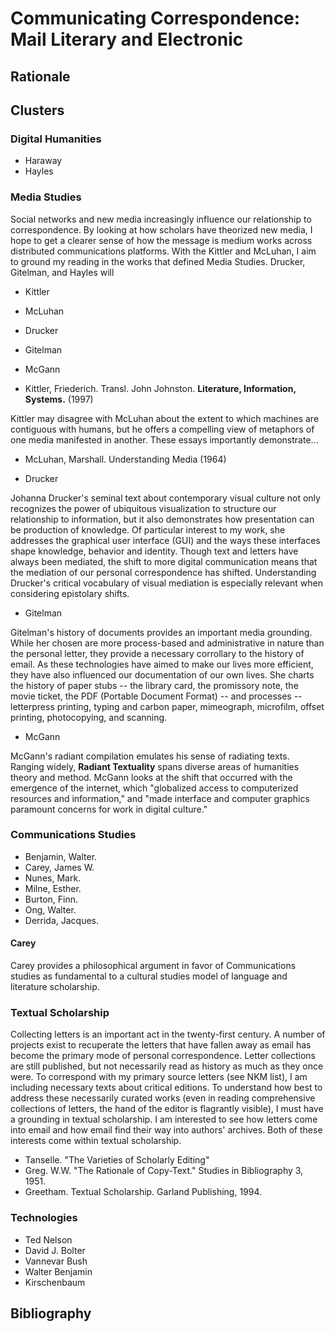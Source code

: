 # Communicating Correspondence: Mail Literary and Electronic

## Rationale


## Clusters

### Digital Humanities
* Haraway
* Hayles

### Media Studies
Social networks and new media increasingly influence our relationship to correspondence. By looking at how scholars have theorized new media, I hope to get a clearer sense of how the message is medium works across distributed communications platforms. With the Kittler and McLuhan, I aim to ground my reading in the works that defined Media Studies. Drucker, Gitelman, and Hayles will 

* Kittler
* McLuhan
* Drucker
* Gitelman
* McGann

* Kittler, Friederich. Transl. John Johnston. **Literature, Information, Systems.** (1997)

Kittler may disagree with McLuhan about the extent to which machines are contiguous with humans, but he offers a compelling view of metaphors of one media manifested in another. These essays importantly demonstrate...


* McLuhan, Marshall. Understanding Media (1964)

* Drucker

Johanna Drucker's seminal text about contemporary visual culture not only recognizes the power of ubiquitous visualization to structure our relationship to information, but it also demonstrates how presentation can be production of knowledge. Of particular interest to my work, she addresses the graphical user interface (GUI) and the ways these interfaces shape knowledge, behavior and identity. Though text and letters have always been mediated, the shift to more digital communication means that the mediation of our personal correspondence has shifted. Understanding Drucker's critical vocabulary of visual mediation is especially relevant when considering epistolary shifts.

* Gitelman

Gitelman's history of documents provides an important media grounding. While her chosen are more process-based and administrative in nature than the personal letter, they provide a necessary corrollary to the history of email. As these technologies have aimed to make our lives more efficient, they have also influenced our documentation of our own lives. She charts the history of paper stubs -- the library card, the promissory note, the movie ticket, the PDF (Portable Document Format) -- and processes -- letterpress printing, typing and carbon paper, mimeograph, microfilm, offset printing, photocopying, and scanning. 

* McGann

McGann's radiant compilation emulates his sense of radiating texts. Ranging widely, **Radiant Textuality** spans diverse areas of humanities theory and method. McGann looks at the shift that occurred with the emergence of the internet, which "globalized access to computerized resources and information," and "made interface and computer graphics paramount concerns for work in digital culture." 


### Communications Studies

* Benjamin, Walter. 
* Carey, James W.
* Nunes, Mark.
* Milne, Esther.
* Burton, Finn.
* Ong, Walter.
* Derrida, Jacques. 

#### Carey
Carey provides a philosophical argument in favor of Communications studies as fundamental to a cultural studies model of language and literature scholarship. 

### Textual Scholarship
Collecting letters is an important act in the twenty-first century. A number of projects exist to recuperate the letters that have fallen away as email has become the primary mode of personal correspondence. Letter collections are still published, but not necessarily read as history as much as they once were. To correspond with my primary source letters (see NKM list), I am including necessary texts about critical editions. To understand how best to address these necessarily curated works (even in reading comprehensive collections of letters, the hand of the editor is flagrantly visible), I must have a grounding in textual scholarship. I am interested to see how letters come into email and how email find their way into authors' archives. Both of these interests come within textual scholarship.

* Tanselle.  "The Varieties of Scholarly Editing"
* Greg. W.W. "The Rationale of Copy-Text." Studies in Bibliography 3, 1951.
* Greetham. Textual Scholarship. Garland Publishing, 1994.


### Technologies 

* Ted Nelson
* David J. Bolter
* Vannevar Bush
* Walter Benjamin
* Kirschenbaum





## Bibliography